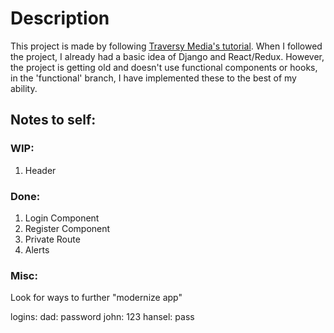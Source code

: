 # Description

This project is made by following [Traversy Media's tutorial](https://www.youtube.com/watch?v=Uyei2iDA4Hs&list=PLillGF-RfqbbRA-CIUxlxkUpbq0IFkX60). When I followed the project, I already had a basic idea of Django and React/Redux. However, the project is getting old and doesn't use functional components or hooks, in the 'functional' branch, I have implemented these to the best of my ability.

## Notes to self:

### WIP:

1. Header

### Done:

1. Login Component
2. Register Component
3. Private Route
4. Alerts

### Misc:

Look for ways to further "modernize app"

logins:
dad: password
john: 123
hansel: pass
